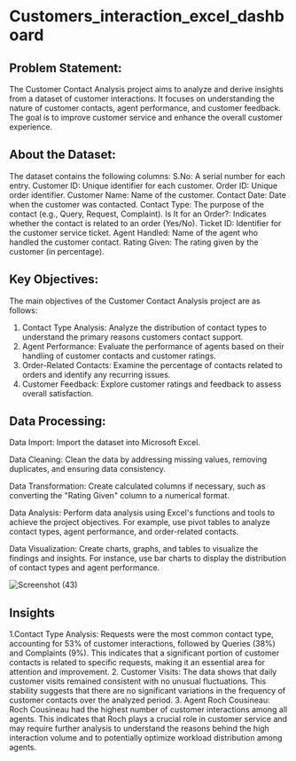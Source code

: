 # Customers_interaction_excel_dashboard

## Problem Statement:

The Customer Contact Analysis project aims to analyze and derive insights from a dataset of customer interactions. It focuses on understanding the nature of customer contacts, agent performance, and customer feedback. The goal is to improve customer service and enhance the overall customer experience.

## About the Dataset:

The dataset contains the following columns:
S.No: A serial number for each entry.
Customer ID: Unique identifier for each customer.
Order ID: Unique order identifier.
Customer Name: Name of the customer.
Contact Date: Date when the customer was contacted.
Contact Type: The purpose of the contact (e.g., Query, Request, Complaint).
Is It for an Order?: Indicates whether the contact is related to an order (Yes/No).
Ticket ID: Identifier for the customer service ticket.
Agent Handled: Name of the agent who handled the customer contact.
Rating Given: The rating given by the customer (in percentage).

## Key Objectives:

 The main objectives of the Customer Contact Analysis project are as follows:
1. Contact Type Analysis: Analyze the distribution of contact types to understand the primary reasons customers contact support.
2. Agent Performance: Evaluate the performance of agents based on their handling of customer contacts and customer ratings.
3. Order-Related Contacts: Examine the percentage of contacts related to orders and identify any recurring issues.
4. Customer Feedback: Explore customer ratings and feedback to assess overall satisfaction.

## Data Processing:

Data Import: Import the dataset into Microsoft Excel.

Data Cleaning: Clean the data by addressing missing values, removing duplicates, and ensuring data consistency.

Data Transformation: Create calculated columns if necessary, such as converting the "Rating Given" column to a numerical format.

Data Analysis: Perform data analysis using Excel's functions and tools to achieve the project objectives. For example, use pivot tables to analyze contact types, agent performance, and order-related contacts.

Data Visualization: Create charts, graphs, and tables to visualize the findings and insights. For instance, use bar charts to display the distribution of contact types and agent performance.

![Screenshot (43)](https://github.com/Analyst-ritesh/Customer-Contact-Analysis/assets/137258065/1deaf014-7ddb-4772-9202-cfbb44c02f97)


## Insights

1.Contact Type Analysis: Requests were the most common contact type, accounting for 53% of customer interactions, followed by Queries (38%) and Complaints (9%). This indicates that a significant portion of customer contacts is related to specific requests, making it an essential area for attention and improvement.
2. Customer Visits: The data shows that daily customer visits remained consistent with no unusual fluctuations. This stability suggests that there are no significant variations in the frequency of customer contacts over the analyzed period.
3. Agent Roch Cousineau: Roch Cousineau had the highest number of customer interactions among all agents. This indicates that Roch plays a crucial role in customer service and may require further analysis to understand the reasons behind the high interaction volume and to potentially optimize workload distribution among agents.
